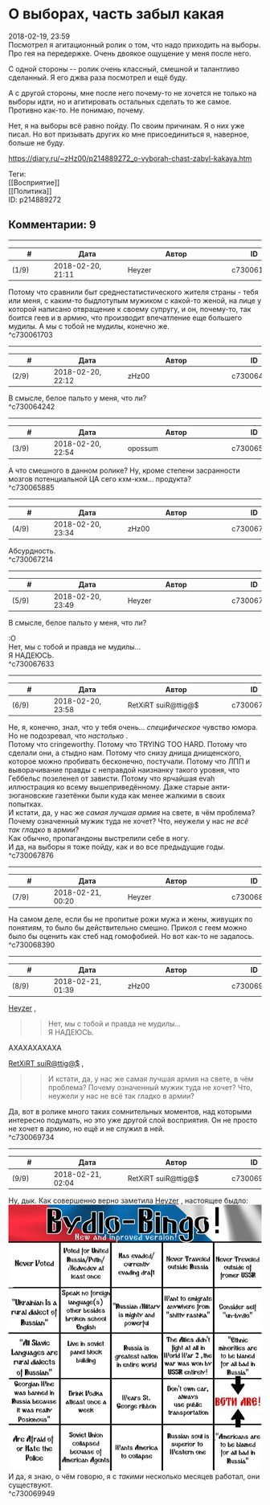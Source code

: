О выборах, часть забыл какая
============================

  
2018-02-19, 23:59  
 Посмотрел я агитационный ролик о том, что надо приходить на выборы. Про гея на передержке. Очень двоякое ощущение у меня после него.   
   
 С одной стороны -- ролик очень классный, смешной и талантливо сделанный. Я его джва раза посмотрел и ещё буду.   
   
 А с другой стороны, мне после него почему-то не хочется не только на выборы идти, но и агитировать остальных сделать то же самое. Противно как-то. Не понимаю, почему.   
   
 Нет, я на выборы всё равно пойду. По своим причинам. Я о них уже писал. Но вот призывать других ко мне присоединиться я, наверное, больше не буду.   
  
<https://diary.ru/~zHz00/p214889272_o-vyborah-chast-zabyl-kakaya.htm>  
  
Теги:  
[[Восприятие]]  
[[Политика]]  
ID: p214889272  


Комментарии: 9
--------------

  


---



|         #         |              Дата              |                     Автор                     |           ID           |
| --- | --- | --- | --- |
| (1/9) | 2018-02-20, 21:11 | Heyzer | c730061703 |

  
 Потому что сравнили быт среднестатистического жителя страны - тебя или меня, с каким-то быдлотупым мужиком с какой-то женой, на лице у которой написано отвращение к своему супругу, и он, почему-то, так боится геев и в армию, что производит впечатление еще большего мудилы. А мы с тобой не мудилы, конечно же.   
 ^c730061703

---



|         #         |              Дата              |                     Автор                     |           ID           |
| --- | --- | --- | --- |
| (2/9) | 2018-02-20, 22:12 | zHz00 | c730064242 |

  
 В смысле, белое пальто у меня, что ли?   
 ^c730064242

---



|         #         |              Дата              |                     Автор                     |           ID           |
| --- | --- | --- | --- |
| (3/9) | 2018-02-20, 22:54 | opossum | c730065885 |

  
 А что смешного в данном ролике? Ну, кроме степени засранности мозгов потенциальной ЦА сего кхм-кхм... продукта?   
 ^c730065885

---



|         #         |              Дата              |                     Автор                     |           ID           |
| --- | --- | --- | --- |
| (4/9) | 2018-02-20, 23:34 | zHz00 | c730067214 |

  
 Абсурдность.   
 ^c730067214

---



|         #         |              Дата              |                     Автор                     |           ID           |
| --- | --- | --- | --- |
| (5/9) | 2018-02-20, 23:49 | Heyzer | c730067633 |

  
  В смысле, белое пальто у меня, что ли?    
   
 :О   
 Нет, мы с тобой и правда не мудилы...   
 Я НАДЕЮСЬ.   
 ^c730067633

---



|         #         |              Дата              |                     Автор                     |           ID           |
| --- | --- | --- | --- |
| (6/9) | 2018-02-20, 23:58 | RetXiRT suiR@ttig@$ | c730067876 |

  
  Не, я, конечно, знал, что у тебя очень…  *специфическое*  чувство юмора. Но не подозревал, что  *настолько*  .   
 Потому что cringeworthy. Потому что TRYING TOO HARD. Потому что сделали они, а стыдно нам. Потому что снизу днища днищенского, которое можно пробивать бесконечно, постучали. Потому что ЛПП и выворачивание правды с неправдой наизнанку такого уровня, что Геббельс позеленел от зависти. Потому что ярчайшая evah иллюстрация ко всему вышеприведённому. Даже старые анти-зюгановские газетёнки были куда как менее жалкими в своих попытках.   
 И кстати, да, у нас же  *самая лучшая армия*  на свете, в чём проблема? Почему означенный мужик туда не хочет? Что, неужели у нас  *не всё так гладко*  в армии?   
 Как обычно, пропагандоны выстрелили себе в ногу.   
 И да, на выборы я тоже пойду, как и во все предыдущие годы.    
 ^c730067876

---



|         #         |              Дата              |                     Автор                     |           ID           |
| --- | --- | --- | --- |
| (7/9) | 2018-02-21, 00:20 | Heyzer | c730068390 |

  
 На самом деле, если бы не пропитые рожи мужа и жены, живущих по понятиям, то было бы действительно смешно. Прикол с геем можно было бы оценить как стеб над гомофобией. Но вот как-то не задалось.   
 ^c730068390

---



|         #         |              Дата              |                     Автор                     |           ID           |
| --- | --- | --- | --- |
| (8/9) | 2018-02-21, 01:39 | zHz00 | c730069734 |

  
  [Heyzer](http://heyzero.diary.ru "Orca")  ,   
 >>Нет, мы с тобой и правда не мудилы...   
 >>Я НАДЕЮСЬ.   
   
 АХАХАХАХАХА   
   
  [RetXiRT suiR@ttig@$](http://Hellspawn.diary.ru "Горчичник")  ,   
   
 >>И кстати, да, у нас же самая лучшая армия на свете, в чём проблема? Почему означенный мужик туда не хочет? Что, неужели у нас не всё так гладко в армии?   
   
 Да, вот в ролике много таких сомнительных моментов, над которыми интересно подумать, но это уже другой слой восприятия. Он не просто не хочет в армию, но ещё и не служил в ней.   
 ^c730069734

---



|         #         |              Дата              |                     Автор                     |           ID           |
| --- | --- | --- | --- |
| (9/9) | 2018-02-21, 02:04 | RetXiRT suiR@ttig@$ | c730069949 |

  
  Ну, дык. Как совершенно верно заметила  [Heyzer](http://heyzero.diary.ru "Orca")  , настоящее быдло:   
 ![](pics/3kQKnF-tmVc.jpg)   
 И да, я знаю, о чём говорю, я с  *такими*  несколько месяцев работал, они существуют.    
 ^c730069949